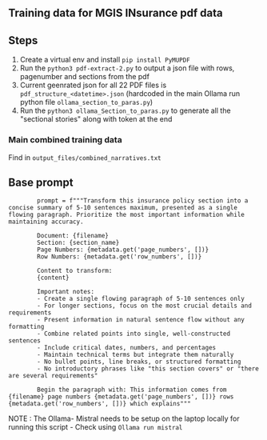 ## Training data for MGIS INsurance pdf data

## Steps
1. Create a virtual env and install ```pip install PyMUPDF```
2. Run the ```python3 pdf-extract-2.py``` to output a json file with rows, pagenumber and sections from the pdf
3. Current geenrated json for all 22 PDF files is ```pdf_structure_<datetime>.json``` (hardcoded in the main Ollama run python file ```ollama_section_to_paras.py```)
4. Run the ```python3 ollama_Section_to_paras.py``` to generate all the "sectional stories" along with <EOS> token at the end

### Main combined training data 
Find in ```output_files/combined_narratives.txt```
   
## Base prompt 
```
        prompt = f"""Transform this insurance policy section into a concise summary of 5-10 sentences maximum, presented as a single flowing paragraph. Prioritize the most important information while maintaining accuracy.

        Document: {filename}
        Section: {section_name}
        Page Numbers: {metadata.get('page_numbers', [])}
        Row Numbers: {metadata.get('row_numbers', [])}

        Content to transform:
        {content}

        Important notes:
        - Create a single flowing paragraph of 5-10 sentences only
        - For longer sections, focus on the most crucial details and requirements
        - Present information in natural sentence flow without any formatting
        - Combine related points into single, well-constructed sentences
        - Include critical dates, numbers, and percentages
        - Maintain technical terms but integrate them naturally
        - No bullet points, line breaks, or structured formatting
        - No introductory phrases like "this section covers" or "there are several requirements"

        Begin the paragraph with: This information comes from {filename} page numbers {metadata.get('page_numbers', [])} rows {metadata.get('row_numbers', [])} which explains"""

```

NOTE : The Ollama- Mistral needs to be setup on the laptop locally for running this script - Check using ```Ollama run mistral```
